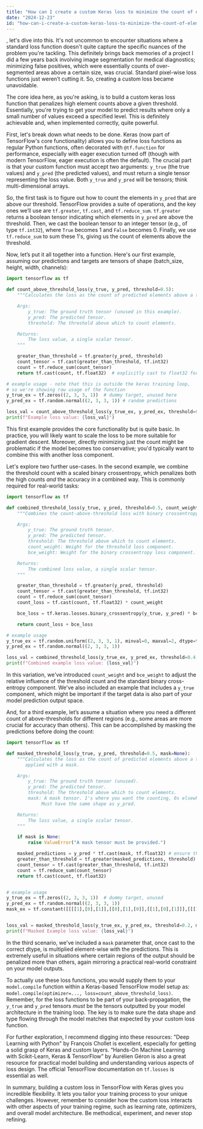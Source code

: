 ```yaml
---
title: "How can I create a custom Keras loss to minimize the count of elements above a given threshold?"
date: "2024-12-23"
id: "how-can-i-create-a-custom-keras-loss-to-minimize-the-count-of-elements-above-a-given-threshold"
---
```


, let's dive into this. It's not uncommon to encounter situations where a standard loss function doesn't quite capture the specific nuances of the problem you're tackling. This definitely brings back memories of a project I did a few years back involving image segmentation for medical diagnostics; minimizing false positives, which were essentially counts of over-segmented areas above a certain size, was crucial. Standard pixel-wise loss functions just weren’t cutting it. So, creating a custom loss became unavoidable.

The core idea here, as you're asking, is to build a custom keras loss function that penalizes high element counts above a given threshold. Essentially, you're trying to get your model to predict results where only a small number of values exceed a specified level. This is definitely achievable and, when implemented correctly, quite powerful.

First, let's break down what needs to be done. Keras (now part of TensorFlow's core functionality) allows you to define loss functions as regular Python functions, often decorated with `@tf.function` for performance, especially with eager execution turned off (though with modern TensorFlow, eager execution is often the default). The crucial part is that your custom function must accept two arguments: `y_true` (the true values) and `y_pred` (the predicted values), and must return a single tensor representing the loss value. Both `y_true` and `y_pred` will be tensors; think multi-dimensional arrays.

So, the first task is to figure out how to count the elements in `y_pred` that are above our threshold. TensorFlow provides a suite of operations, and the key ones we’ll use are `tf.greater`, `tf.cast`, and `tf.reduce_sum`. `tf.greater` returns a boolean tensor indicating which elements in `y_pred` are above the threshold. Then, we cast the boolean tensor to an integer tensor (e.g., of type `tf.int32`), where `True` becomes 1 and `False` becomes 0. Finally, we use `tf.reduce_sum` to sum these 1's, giving us the count of elements above the threshold.

Now, let’s put it all together into a function. Here's our first example, assuming our predictions and targets are tensors of shape (batch_size, height, width, channels):

```python
import tensorflow as tf

def count_above_threshold_loss(y_true, y_pred, threshold=0.5):
    """Calculates the loss as the count of predicted elements above a threshold.

    Args:
        y_true: The ground truth tensor (unused in this example).
        y_pred: The predicted tensor.
        threshold: The threshold above which to count elements.

    Returns:
        The loss value, a single scalar tensor.
    """

    greater_than_threshold = tf.greater(y_pred, threshold)
    count_tensor = tf.cast(greater_than_threshold, tf.int32)
    count = tf.reduce_sum(count_tensor)
    return tf.cast(count, tf.float32)  # explicitly cast to float32 for loss calculation

# example usage - note that this is outside the keras training loop,
# so we're showing raw usage of the function
y_true_ex = tf.zeros((2, 3, 3, 1))  # dummy target, unused here
y_pred_ex = tf.random.normal((2, 3, 3, 1)) # random predictions

loss_val = count_above_threshold_loss(y_true_ex, y_pred_ex, threshold=0.2)
print(f"Example loss value: {loss_val}")
```

This first example provides the core functionality but is quite basic. In practice, you will likely want to scale the loss to be more suitable for gradient descent. Moreover, directly minimizing just the count might be problematic if the model becomes too conservative; you'd typically want to combine this with another loss component.

Let's explore two further use-cases. In the second example, we combine the threshold count with a scaled binary crossentropy, which penalizes both the high counts *and* the accuracy in a combined way. This is commonly required for real-world tasks:

```python
import tensorflow as tf

def combined_threshold_loss(y_true, y_pred, threshold=0.5, count_weight=0.2, bce_weight=0.8):
    """Combines the count-above-threshold loss with binary crossentropy.

    Args:
        y_true: The ground truth tensor.
        y_pred: The predicted tensor.
        threshold: The threshold above which to count elements.
        count_weight: Weight for the threshold loss component.
        bce_weight: Weight for the binary crossentropy loss component.

    Returns:
        The combined loss value, a single scalar tensor.
    """

    greater_than_threshold = tf.greater(y_pred, threshold)
    count_tensor = tf.cast(greater_than_threshold, tf.int32)
    count = tf.reduce_sum(count_tensor)
    count_loss = tf.cast(count, tf.float32) * count_weight

    bce_loss = tf.keras.losses.binary_crossentropy(y_true, y_pred) * bce_weight

    return count_loss + bce_loss

# example usage
y_true_ex = tf.random.uniform((2, 3, 3, 1), minval=0, maxval=2, dtype=tf.float32)
y_pred_ex = tf.random.normal((2, 3, 3, 1))

loss_val = combined_threshold_loss(y_true_ex, y_pred_ex, threshold=0.4, count_weight=0.3)
print(f"Combined example loss value: {loss_val}")

```

In this variation, we've introduced `count_weight` and `bce_weight` to adjust the relative influence of the threshold count and the standard binary cross-entropy component. We've also included an example that includes a `y_true` component, which might be important if the target data is also part of your model prediction output space.

And, for a third example, let’s assume a situation where you need a different count of above-thresholds for different regions (e.g., some areas are more crucial for accuracy than others). This can be accomplished by masking the predictions before doing the count:

```python
import tensorflow as tf

def masked_threshold_loss(y_true, y_pred, threshold=0.5, mask=None):
    """Calculates the loss as the count of predicted elements above a threshold,
       applied with a mask.

    Args:
        y_true: The ground truth tensor (unused).
        y_pred: The predicted tensor.
        threshold: The threshold above which to count elements.
        mask: A mask tensor. 1's where you want the counting, 0s elsewhere.
             Must have the same shape as y_pred.

    Returns:
        The loss value, a single scalar tensor.
    """

    if mask is None:
        raise ValueError("A mask tensor must be provided.")

    masked_predictions = y_pred * tf.cast(mask, tf.float32) # ensure the mask is the correct type
    greater_than_threshold = tf.greater(masked_predictions, threshold)
    count_tensor = tf.cast(greater_than_threshold, tf.int32)
    count = tf.reduce_sum(count_tensor)
    return tf.cast(count, tf.float32)


# example usage
y_true_ex = tf.zeros((2, 3, 3, 1))  # dummy target, unused
y_pred_ex = tf.random.normal((2, 3, 3, 1))
mask_ex = tf.constant([[[[1],[0],[1]],[[0],[1],[0]],[[1],[0],[1]]],[[[1],[0],[1]],[[0],[1],[0]],[[1],[0],[1]]]])


loss_val = masked_threshold_loss(y_true_ex, y_pred_ex, threshold=0.2, mask=mask_ex)
print(f"Masked Example loss value: {loss_val}")
```

In the third scenario, we've included a `mask` parameter that, once cast to the correct dtype, is multiplied element-wise with the predictions.  This is extremely useful in situations where certain regions of the output should be penalized more than others, again mirroring a practical real-world constraint on your model outputs.

To actually use these loss functions, you would supply them to your `model.compile` function within a Keras-based TensorFlow model setup as: `model.compile(optimizer=..., loss=count_above_threshold_loss)`. Remember, for the loss functions to be part of your back-propagation, the `y_true` and `y_pred` tensors *must* be the tensors outputted by your model architecture in the training loop. The key is to make sure the data shape and type flowing through the model matches that expected by your custom loss function.

For further exploration, I recommend digging into these resources: "Deep Learning with Python" by François Chollet is excellent, especially for getting a solid grasp of Keras and custom layers. “Hands-On Machine Learning with Scikit-Learn, Keras & TensorFlow” by Aurélien Géron is also a great resource for practical model building and understanding various aspects of loss design. The official TensorFlow documentation on `tf.losses` is essential as well.

In summary, building a custom loss in TensorFlow with Keras gives you incredible flexibility. It lets you tailor your training process to your unique challenges. However, remember to consider how the custom loss interacts with other aspects of your training regime, such as learning rate, optimizers, and overall model architecture. Be methodical, experiment, and never stop refining.
